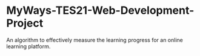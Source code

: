 # MyWays-TES21-Web-Development-Project
An algorithm to effectively measure the learning progress for an online learning platform.

